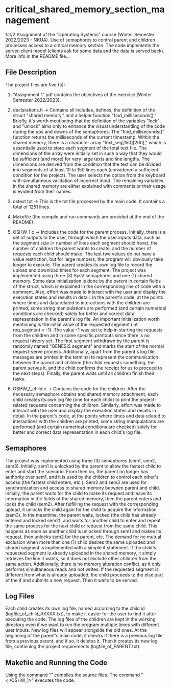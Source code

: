 # critical_shared_memory_section_management
1st/2 Assignment of the "Operating Systems" course (Winter Semester 2022/2023 - NKUA). Use of semaphores to control parent and children processes access to a critical memory section. The code implements the server-client model (clients ask for some data and the data is served back). More info in the README file...

**File Description**
--------------------

The project files are five (5):

1) "Assignment 1".pdf contains the objectives of the exercise (Winter Semester 2022/2023).

2) declarations.h -> Contains all includes, defines, the definition of the struct "shared memory," and
    a helper function "find_milliseconds()." Briefly, it's worth mentioning that the definition of the variables 
	"lock" and "unlock" aims only to enhance the visual understanding of the code during the ups and downs of the 
	semaphores. The "find_milliseconds()" function returns the milliseconds of the current timestamp. Within the 
	shared memory, there is a character array "text_seg[150][200]," which is essentially used to store each segment 
	of the total text file. The dimensions of the array were initially set in such a way that they would be sufficient 
	(and more) for very large texts and line lengths. The dimensions are derived from the condition that the text can 
	be divided into segments of at least 10 to 150 lines each (considered a sufficient condition for the project). 
	The user selects the option from the keyboard with simultaneous validation of incorrect input. The remaining 
	variables in the shared memory are either explained with comments or their usage is evident from their names.

3) ostext.txt -> This is the txt file processed by the main code. It contains a total of 1251 lines.

4) Makefile (the compile and run commands are provided at the end of the README)

5) OSHW_1.c -> Includes the code for the parent process. Initially, there is a set of outputs to the user, through which 
the user inputs data, such as the segment size (= number of lines each segment should have), the number of children the 
parent wants to create, and the number of requests each child should make. The last two values do not have a value restriction, 
but for large numbers, the program will obviously take longer to execute. The parent creates its own log file to record the 
upload and download times for each segment. The project was implemented using three (3) SysV semaphores and one (1) shared 
memory. Some data initialization is done by the parent in certain fields of the struct, which is explained in the corresponding 
line of code with a comment. Also, effort was made to interact with the user and display the execution states and results in detail. 
In the parent's code, at the points where times and data related to interactions with the children are printed, some string 
manipulations are performed (and certain numerical conditions are checked) solely for better and correct data representation 
in the parent's log file. An important initialization worth mentioning is the initial value of the requested segment (int req_segment = -1). 
The value -1 was set to help in starting the requests from the children and in some specific printouts since there is no request history yet. 
The first segment withdrawn by the parent is randomly named "GENESIS segment" and marks the start of the normal request-serve process. 
Additionally, apart from the parent's log file, messages are printed in the terminal to represent the communication between the parent 
and children (the child requests something, the parent serves it, and the child confirms the receipt for us to proceed to the next steps). 
Finally, the parent waits until all children finish their tasks.

6) OSHW_1_child.c -> Contains the code for the children. After the necessary semaphore obtains and shared memory attachment, each 
child creates its own log file (one for each child) to print the project-related requests concerning the children. Similarly, effort 
was made to interact with the user and display the execution states and results in detail. In the parent's code, at the points where 
times and data related to interactions with the children are printed, some string manipulations are performed (and certain numerical 
conditions are checked) solely for better and correct data representation in each child's log file.

**Semaphores**
--------------

The project was implemented using three (3) semaphores (sem1, sem2, sem3). Initially, sem1 is unlocked by the parent to allow the 
fastest child to enter and start the scenario. From then on, the parent no longer has authority over sem1, and it is used by the 
children to control each other's access (the fastest child enters, etc.). Sem2 and sem3 are used for synchronization and access 
to shared memory between parent and child. Initially, the parent waits for the child to make its request and leave its information 
in the fields of the shared memory, then the parent enters and locks the child (sem2). After fulfilling the request with the 
corresponding upload, it unlocks the child again for the child to acquire the information (sem3). In the meantime, the parent waits, 
locked (the child has already entered and locked sem2), and waits for another child to enter and repeat the same process for the 
next child or request from the same child. This happens as soon as another child is unlocked through sem1 and makes its request, 
then unlocks sem2 for the parent, etc. The demand for no mutual exclusion when more than one (1) child desires the same uploaded 
and shared segment is implemented with a simple if statement. If the child's requested segment is already uploaded in the shared 
memory, it simply retrieves the line it wants, so it does not exclude other children from the same action. Additionally, there is 
no memory alteration conflict, as it only performs simultaneous reads and not writes. If the requested segment is different from 
what is already uploaded, the child proceeds to the else part of the if and submits a new request. Then it waits to be served.

**Log Files**
------------

Each child creates its own log file, named according to the child id (logfile_of_child_#XXXX.txt), to make it easier for the user 
to find it after executing the code. The log files of the children are kept in the working directory even if we want to run the 
program multiple times with different user inputs. New log files will appear alongside the old ones. At the beginning of the parent's 
main code, it checks if there is a previous log file from a previous parent, and if so, it deletes it. Then it creates its new log file, 
containing the project requirements (logfile_of_PARENT.txt).

**Makefile and Running the Code**
-------------------------------

Using the command "<make all>" compiles the source files. The command "<./OSHW_1>" executes the code.
